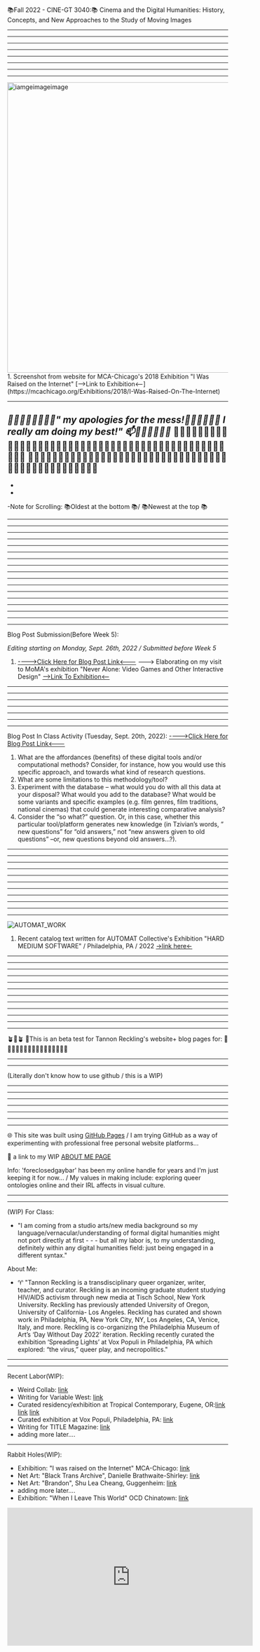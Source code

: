 
📚Fall 2022 - CINE-GT 3040:📚
Cinema and the Digital Humanities: History, Concepts, and New Approaches to the Study of Moving Images

-------
-------
----------------
---------------
----------------
----------------
---------------
----------------
<img width="663" alt="iamgeimageimage" src="https://user-images.githubusercontent.com/113192255/192858274-61c3cb19-aba9-4312-8fc4-1ef177c5e70e.png">
1. Screenshot from website for MCA-Chicago's 2018 Exhibition "I Was Raised on the Internet" [-->Link to Exhibition<--](https://mcachicago.org/Exhibitions/2018/I-Was-Raised-On-The-Internet)

--------------
*🍂🍂🍂🍂🍂🍂🍂🍂" my apologies for the mess!🍂🍂🍂🍂🍂🍂  I really am doing my best!" 📫🍂🍂🍂🍂🍂🍂*
🍂🍂🍂🍂🍂🍂🍂🍂🍂🍂🍂🍂🍂🍂🍂🍂🍂🍂🍂🍂🍂🍂🍂🍂🍂🍂🍂🍂🍂🍂🍂🍂🍂🍂🍂🍂🍂🍂🍂🍂🍂🍂🍂🍂🍂🍂🍂🍂
🍂🍂🍂🍂🍂🍂🍂🍂🍂🍂🍂🍂🍂🍂🍂🍂🍂🍂🍂🍂🍂🍂🍂🍂🍂🍂🍂🍂🍂🍂🍂🍂🍂🍂🍂🍂🍂🍂🍂🍂🍂🍂🍂🍂🍂🍂🍂🍂
-
-
-
-Note for Scrolling: 
📚Oldest at the bottom 📚/ 📚Newest at the top 📚

----------------
--------
----------------
--------
--------
--------------
----------------
--------
--------------
----------------
--------
--------------
----------------
--------

--------
--------
--------
Blog Post Submission(Before Week 5):

*Editing starting on Monday, Sept. 26th, 2022 / Submitted before Week 5*
1. [---->Click Here for Blog Post Link<---](https://docs.google.com/document/d/1PKwA9ZExM04pQ6sDR7o7uz3fstwhhrykaVfLsqsi2c0/edit?usp=sharing) ---> Elaborating on my visit to MoMA's exhibition "Never Alone: Video Games and Other Interactive Design" [-->Link To Exhibition<--](https://www.moma.org/calendar/exhibitions/5453)

------
-------
--------
--------

--------
--------
--------

Blog Post In Class Activity (Tuesday, Sept. 20th, 2022):
[---->Click Here for Blog Post Link<---](https://docs.google.com/document/d/16oFakq-Tz40t3ROmdE0oHveiwJqbID8IY2mkoR-U1mk/edit?usp=sharing)
1. What are the affordances (benefits) of these digital tools and/or computational methods? Consider, for instance, how you would use this specific approach, and towards what kind of research questions.  
2. What are some limitations to this methodology/tool? 
3. Experiment with the database – what would you do with all this data at your disposal? What would you add to the database? What would be some variants and specific examples (e.g. film genres, film traditions, national cinemas) that could generate interesting comparative analysis? 
4. Consider the “so what?” question. Or, in this case, whether this particular tool/platform generates new knowledge (in Tzivian’s words, ” new questions” for “old answers,” not “new answers given to old questions” –or, new questions beyond old answers…?). 

--------
--------
--------
--------
--------
--------
--------
--------
--------
--------
--------
![AUTOMAT_WORK](https://user-images.githubusercontent.com/113192255/192856866-a87047be-7640-4651-9915-07e443046511.gif)
1. Recent catalog text written for AUTOMAT Collective's Exhibition "HARD MEDIUM SOFTWARE" / Philadelphia, PA / 2022 [->link here<-](https://www.automatcollective.com/hard-medium-software)

--------
--------
--------
--------
--------
--------
--------
--------
--------
--------
--------
--------
🪴🫶🪴 🫶This is an beta test for Tannon Reckling's website+ blog pages for:
🚧🚧🚧🚧🚧🚧🚧🚧🚧🚧🚧🚧🚧🚧🚧🚧

--------
--------
(Literally don't know how to use github / this is a WIP)

--------
--------
--------
--------
--------

--------
--------
🌐 This site was built using [GitHub Pages](https://pages.github.com/) / I am trying GitHub as a way of experimenting with professional free personal website platforms...

🌈 a link to my WIP [ABOUT ME PAGE](https://github.com/foreclosedgaybar/foreclosedgaybar.github.io/blob/aa9988fcc11d1cc68c57f490387d5b4045916577/AboutMe)

Info: 'foreclosedgaybar' has been my online handle for years and I'm just keeping it for now... / My values in making include: exploring queer ontologies online and their IRL affects in visual culture.

--------
--------
(WIP)
For Class:
- "I am coming from a studio arts/new media background so my language/vernacular/understanding of formal digital humanities might not port directly at first - - - but all my labor is, to my understanding, definitely within any digital humanities field: just being engaged in a different syntax." 

About Me:
- ♈ "Tannon Reckling is a transdisciplinary queer organizer, writer, teacher, and curator. Reckling is an incoming graduate 
student studying HIV/AIDS activism through new media at Tisch School, New York University. Reckling has previously attended 
University of Oregon, University of California- Los Angeles. Reckling has curated and shown work in Philadelphia, PA, New York 
City, NY, Los Angeles, CA, Venice, Italy, and more. Reckling is co-organizing the Philadelphia Museum of Art’s ‘Day Without Day 2022’
iteration. Reckling recently curated the exhibition ‘Spreading Lights’ at Vox Populi in Philadelphia, PA which explored: “the virus,” 
queer play, and necropolitics."

-------
-------
Recent Labor(WIP):
- Weird Collab: [link](https://augury.house/TannonConvo)
- Writing for Variable West: [link](https://variablewest.com/2021/09/16/interview-eden-v-evans-brian-gilllis/)
- Curated residency/exhibition at Tropical Contemporary, Eugene, OR:[link](https://images.squarespace-cdn.com/content/v1/5a1c94f2b7411ccec8258c95/1653429541726-49SBJCKIEOMYMUJEDDEX/MONTH_OF_SUNDAYS321.jpg?format=2500w) [link](https://images.squarespace-cdn.com/content/v1/5a1c94f2b7411ccec8258c95/1653429502174-QOH6X8H07MSN3E1ZX2YN/MONTH_OF_SUNDAYS262.jpg?format=2500w) [link](https://eugenecontemporaryart.com/month-of-sundays-at-anti-aesthetic/)
- Curated exhibition at Vox Populi, Philadelphia, PA: [link](https://voxpopuligallery.org/exhibitions/spreading-lights/)
- Writing for TITLE Magazine:  [link](http://www.title-magazine.com/2022/02/i-wish-my-prep-medication-made-me-feel-an-interview-with-nicolo-gentile/)
- adding more later....

-------
Rabbit Holes(WIP):
- Exhibition: "I was raised on the Internet" MCA-Chicago: [link](https://mcachicago.org/Publications/Websites/I-Was-Raised-On-The-Internet)
- Net Art: "Black Trans Archive", Danielle Brathwaite-Shirley: [link](https://blacktransarchive.com)
- Net Art: "Brandon", Shu Lea Cheang, Guggenheim: [link](https://www.guggenheim.org/artwork/15337)
- adding more later....
- Exhibition: "When I Leave This World" OCD Chinatown: [link](https://ocdchinatown.com/Carlos-Motta-and-Tiamat-Legion-Medusa)

<iframe width="560" height="315" src="https://www.youtube.com/embed/aD7F6M9fsms" title="YouTube video player" frameborder="0" allow="accelerometer; autoplay; clipboard-write; encrypted-media; gyroscope; picture-in-picture" allowfullscreen></iframe>
